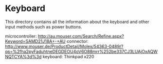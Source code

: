 # Keyboard
This directory contains all the information about the keyboard and other input methods such as power buttons.

microcontroller: http://au.mouser.com/Search/Refine.aspx?Keyword=SAMD21J18A+-+AU
connector: http://www.mouser.de/ProductDetail/Molex/54363-0489/?qs=%2fha2pyFaduhtneDEGDEOU4oV6O88mrr%252be337CJ3LUAjOxAQWNQTCYA%3d%3d
keyboard: Thinkpad x220
